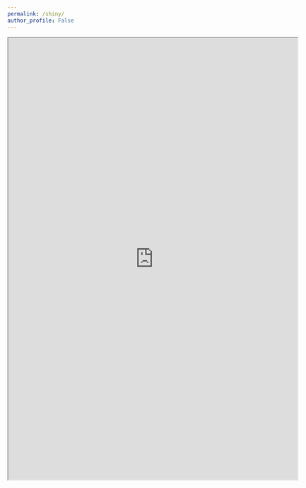 ```yaml
---
permalink: /shiny/
author_profile: False
---
```


<iframe src="https://emory-crime.shinyapps.io/emory_crime_shiny/"  width="130%" height="1000"> </iframe>